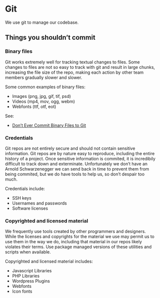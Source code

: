Git
===

We use git to manage our codebase.

Things you shouldn’t commit
---------------------------

### Binary files

Git works extremely well for tracking textual changes to files. Some changes to files are not so easy to track with git and result in large chunks, increasing the file size of the repo, making each action by other team members gradually slower and slower.

Some common examples of binary files:

* Images (png, jpg, gif, tif, psd)
* Videos (mp4, mov, ogg, webm)
* Webfonts (ttf, otf, eot)

See:

* [Don’t Ever Commit Binary Files to Git](https://robinwinslow.co.uk/2013/06/11/dont-ever-commit-binary-files-to-git/)

### Credentials

Git repos are not entirely secure and should not contain sensitive information. Git repos are by nature easy to reproduce, including the entire history of a project. Once sensitive information is commited, it is incredibily difficult to track down and exterminate. Unfortunately we don’t have an Arnold Schwarzenegger we can send back in time to prevent them from being commited, but we do have tools to help us, so don’t despair too much.

Credentials include:

* SSH keys
* Usernames and passwords
* Software licenses

### Copyrighted and licensed material

We frequently use tools created by other programmers and designers. While the licenses and copyrights for the material we use may permit us to use them in the way we do, including that material in our repos likely violates their terms. Use package managed versions of these utilities and scripts when available.

Copyrighted and licensed material includes:

* Javascript Libraries
* PHP Libraries
* Wordpress Plugins
* Webfonts
* Icon fonts

